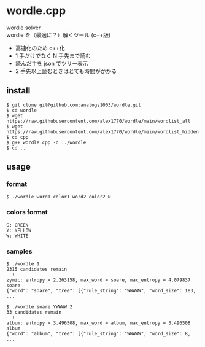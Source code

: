 # wordle.cpp

wordle solver  
wordle を（最適に？）解くツール (c++版)

- 高速化のため c++化
- 1 手だけでなく N 手先まで読む
- 読んだ手を json でツリー表示
- 2 手先以上読むときはとても時間がかかる

## install

```
$ git clone git@github.com:analogs1003/wordle.git
$ cd wordle
$ wget https://raw.githubusercontent.com/alex1770/wordle/main/wordlist_all
$ wget https://raw.githubusercontent.com/alex1770/wordle/main/wordlist_hidden
$ cd cpp
$ g++ wordle.cpp -o ../wordle
$ cd ..
```

## usage

### format

```
$ ./wordle word1 color1 word2 color2 N
```

### colors format

```
G: GREEN
Y: YELLOW
W: WHITE
```

### samples

```
$ ./wordle 1
2315 candidates remain
  :
zymic: entropy = 2.263158, max_word = soare, max_entropy = 4.079837
soare
{"word": "soare", "tree": [{"rule_string": "WWWWW", "word_size": 183, ...
```

```
$ ./wordle soare YWWWW 2
33 candidates remain
  :
album: entropy = 3.496508, max_word = album, max_entropy = 3.496508
album
{"word": "album", "tree": [{"rule_string": "WWWWW", "word_size": 8, ...
```
